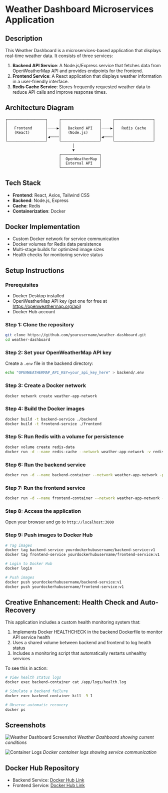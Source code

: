 # Weather Dashboard Microservices Application

## Description
This Weather Dashboard is a microservices-based application that displays real-time weather data. It consists of three services:

1. **Backend API Service**: A Node.js/Express service that fetches data from OpenWeatherMap API and provides endpoints for the frontend.
2. **Frontend Service**: A React application that displays weather information in a user-friendly interface.
3. **Redis Cache Service**: Stores frequently requested weather data to reduce API calls and improve response times.

## Architecture Diagram
```
┌─────────────────┐     ┌─────────────────┐     ┌─────────────────┐
│                 │     │                 │     │                 │
│   Frontend      │────▶│   Backend API   │────▶│   Redis Cache   │
│   (React)       │     │   (Node.js)     │     │                 │
│                 │◀────│                 │◀────│                 │
└─────────────────┘     └─────────────────┘     └─────────────────┘
                              │
                              ▼
                        ┌─────────────────┐
                        │  OpenWeatherMap │
                        │  External API   │
                        └─────────────────┘
```

## Tech Stack
- **Frontend**: React, Axios, Tailwind CSS
- **Backend**: Node.js, Express
- **Cache**: Redis
- **Containerization**: Docker

## Docker Implementation
- Custom Docker network for service communication
- Docker volumes for Redis data persistence
- Multi-stage builds for optimized image sizes
- Health checks for monitoring service status

## Setup Instructions

### Prerequisites
- Docker Desktop installed
- OpenWeatherMap API key (get one for free at https://openweathermap.org/api)
- Docker Hub account

### Step 1: Clone the repository
```bash
git clone https://github.com/yourusername/weather-dashboard.git
cd weather-dashboard
```

### Step 2: Set your OpenWeatherMap API key
Create a `.env` file in the backend directory:
```bash
echo "OPENWEATHERMAP_API_KEY=your_api_key_here" > backend/.env
```

### Step 3: Create a Docker network
```bash
docker network create weather-app-network
```

### Step 4: Build the Docker images
```bash
docker build -t backend-service ./backend
docker build -t frontend-service ./frontend
```

### Step 5: Run Redis with a volume for persistence
```bash
docker volume create redis-data
docker run -d --name redis-cache --network weather-app-network -v redis-data:/data redis:alpine
```

### Step 6: Run the backend service
```bash
docker run -d --name backend-container --network weather-app-network -p 5000:5000 --env-file ./backend/.env backend-service
```

### Step 7: Run the frontend service
```bash
docker run -d --name frontend-container --network weather-app-network -p 3000:3000 frontend-service
```

### Step 8: Access the application
Open your browser and go to `http://localhost:3000`

### Step 9: Push images to Docker Hub
```bash
# Tag images
docker tag backend-service yourdockerhubusername/backend-service:v1
docker tag frontend-service yourdockerhubusername/frontend-service:v1

# Login to Docker Hub
docker login

# Push images
docker push yourdockerhubusername/backend-service:v1
docker push yourdockerhubusername/frontend-service:v1
```

## Creative Enhancement: Health Check and Auto-Recovery

This application includes a custom health monitoring system that:

1. Implements Docker HEALTHCHECK in the backend Dockerfile to monitor API service health
2. Uses a shared volume between backend and frontend to log health status
3. Includes a monitoring script that automatically restarts unhealthy services

To see this in action:
```bash
# View health status logs
docker exec backend-container cat /app/logs/health.log

# Simulate a backend failure
docker exec backend-container kill -9 1

# Observe automatic recovery
docker ps
```

## Screenshots

![Weather Dashboard Screenshot](screenshots/dashboard.png)
*Weather Dashboard showing current conditions*

![Container Logs](screenshots/container-logs.png)
*Docker container logs showing service communication*

## Docker Hub Repository
- Backend Service: [Docker Hub Link](https://hub.docker.com/yourdockerhubusername/backend-service)
- Frontend Service: [Docker Hub Link](https://hub.docker.com/yourdockerhubusername/frontend-service)